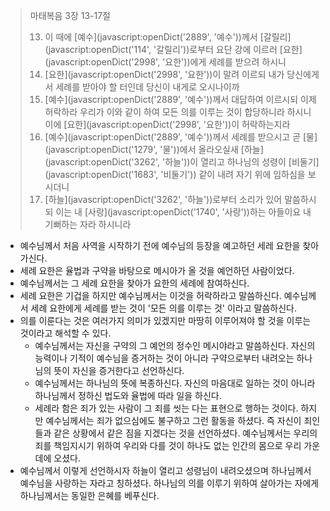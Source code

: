 > 마태복음 3장 13-17절
>
> 13. 이 때에 [예수](javascript:openDict('2889', '예수'))께서 [갈릴리](javascript:openDict('114', '갈릴리'))로부터 요단 강에 이르러 [요한](javascript:openDict('2998', '요한'))에게 세례를 받으려 하시니
> 14. [요한](javascript:openDict('2998', '요한'))이 말려 이르되 내가 당신에게서 세례를 받아야 할 터인데 당신이 내게로 오시나이까
> 15. [예수](javascript:openDict('2889', '예수'))께서 대답하여 이르시되 이제 허락하라 우리가 이와 같이 하여 모든 의를 이루는 것이 합당하니라 하시니 이에 [요한](javascript:openDict('2998', '요한'))이 허락하는지라
> 16. [예수](javascript:openDict('2889', '예수'))께서 세례를 받으시고 곧 [물](javascript:openDict('1279', '물'))에서 올라오실새 [하늘](javascript:openDict('3262', '하늘'))이 열리고 하나님의 성령이 [비둘기](javascript:openDict('1683', '비둘기')) 같이 내려 자기 위에 임하심을 보시더니
> 17. [하늘](javascript:openDict('3262', '하늘'))로부터 소리가 있어 말씀하시되 이는 내 [사랑](javascript:openDict('1740', '사랑'))하는 아들이요 내 기뻐하는 자라 하시니라

* 예수님께서 처음 사역을 시작하기 전에 예수님의 등장을 예고하던 세레 요한을 찾아가신다. 
* 세례 요한은 율법과 구약을 바탕으로 메시아가 올 것을 예언하던 사람이었다. 
* 예수님께서는 그 세례 요한을 찾아가 요한의 세례에 참여하신다. 
* 세례 요한은 기겁을 하지만 예수님께서는 이것을 허락하라고 말씀하신다. 예수님께서 세례 요한에게 세례를 받는 것이 '모든 의를 이루는 것' 이라고 말씀하신다. 
* 의를 이룬다는 것은 여러가지 의미가 있겠지만 마땅히 이루어져야 할 것을 이루는 것이라고 해석할 수 있다. 
  * 예수님께서는 자신을 구약의 그 예언의 정수인 메시야라고 말씀하신다. 자신의 능력이나 기적이 예수님을 증거하는 것이 아니라 구약으로부터 내려오는 하나님의 뜻이 자신을 증거한다고 선언하신다. 
  * 예수님께서는 하나님의 뜻에 복종하신다. 자신의 마음대로 일하는 것이 아니라 하나님께서 정하신 법도와 율법에 따라 일을 하신다. 
  * 세례라 함은 죄가 있는 사람이 그 죄를 씻는 다는 표현으로 행하는 것이다. 하지만 예수님께서는 죄가 없으심에도 불구하고 그런 활동을 하셨다. 즉 자신이 죄인들과 같은 상황에서 같은 짐을 지겠다는 것을 선언하셨다. 예수님께서는 우리의 죄를 책임지시기 위하여 우리와 다를 것이 하나도 없는 인간의 몸으로 우리 가운데에 오셨다. 
* 예수님께서 이렇게 선언하시자 하늘이 열리고 성령님이 내려오셨으며 하나님께서 예수님을 사랑하는 자라고 칭하셨다. 하나님의 의를 이루기 위하여 살아가는 자에게 하나님께서는 동일한 은혜를 베푸신다. 